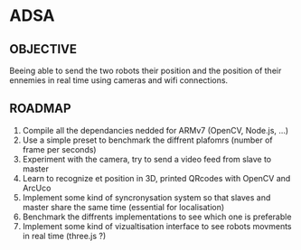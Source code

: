 # ADSA

## OBJECTIVE

Beeing able to send the two robots their position and the position of their ennemies in real time using cameras and wifi connections.

## ROADMAP

1. Compile all the dependancies nedded for ARMv7 (OpenCV, Node.js, ...)
2. Use a simple preset to benchmark the diffrent plafomrs (number of frame per seconds)
3. Experiment with the camera, try to send a video feed from slave to master
4. Learn to recognize et position in 3D, printed QRcodes with OpenCV and ArcUco
4. Implement some kind of syncronysation system so that slaves and master share the same time (essential for localisation)
5. Benchmark the diffrents implementations to see which one is preferable
6. Implement some kind of vizualtisation interface to see robots movments in real time (three.js ?) 
